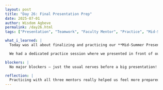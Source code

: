 ```yaml
---
layout: post
title: "Day 26: Final Presentation Prep"
date: 2025-07-01
author: Wisdom Agbeve
permalink: /day26.html
tags: ["Presentation", "Teamwork", "Faculty Mentor", "Practice", "Mid-Summer"]

what_i_learned: |
  Today was all about finalizing and practicing our **Mid-Summer Presentation**. My team and I made the last edits to our slides — fixing transitions, formatting text, and making sure everything flowed well from start to finish. We wanted our story to be clear and convincing, especially since it’s the first major milestone of the program.

  We had a dedicated practice session where we presented in front of our **faculty mentor (Dr. Kofi)**, **graduate mentor (Abiola)**, and **teacher mentor (Ms. Kyle)**. They each gave us feedback on how to improve our timing, delivery, and clarity when explaining technical concepts. We also got tips on how to handle Q&A confidently and keep our audience engaged.

blockers: |
  No major blockers — just the usual nerves before a big presentation!

reflection: |
  Practicing with all three mentors really helped us feel more prepared. It was great to get different perspectives: Dr. Kofi focused on technical clarity, Abiola reminded us to be concise with our modeling explanation, and Ms. Kyle gave great advice on how to make the story more engaging. Presenting as a team also reminded me how much we’ve grown in just a few weeks — both in knowledge and confidence. I’m proud of the work we’ve done and excited to share it at tomorrow’s symposium.
---
```

